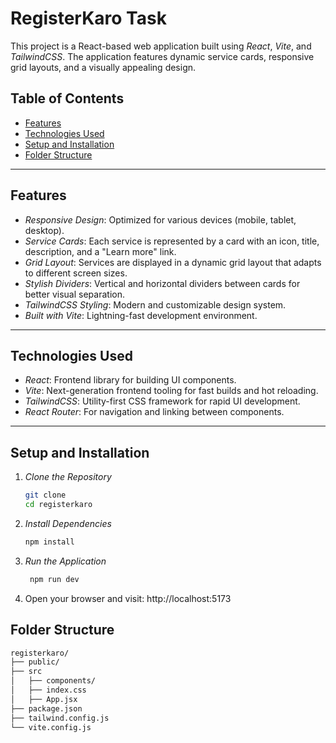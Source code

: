 # RegisterKaro Task

This project is a React-based web application built using *React*, *Vite*, and *TailwindCSS*.  The application features dynamic service cards, responsive grid layouts, and a visually appealing design.

## Table of Contents

- [Features](#features)
- [Technologies Used](#technologies-used)
- [Setup and Installation](#setup-and-installation)
- [Folder Structure](#folder-structure)


---

## Features

- *Responsive Design*: Optimized for various devices (mobile, tablet, desktop).
- *Service Cards*: Each service is represented by a card with an icon, title, description, and a "Learn more" link.
- *Grid Layout*: Services are displayed in a dynamic grid layout that adapts to different screen sizes.
- *Stylish Dividers*: Vertical and horizontal dividers between cards for better visual separation.
- *TailwindCSS Styling*: Modern and customizable design system.
- *Built with Vite*: Lightning-fast development environment.

---

## Technologies Used

- *React*: Frontend library for building UI components.
- *Vite*: Next-generation frontend tooling for fast builds and hot reloading.
- *TailwindCSS*: Utility-first CSS framework for rapid UI development.
- *React Router*: For navigation and linking between components.

---

## Setup and Installation

1. *Clone the Repository*  
   ```bash
   git clone 
   cd registerkaro
2. *Install Dependencies*  
   ```bash
   npm install
3. *Run the Application*  
   ```bash
    npm run dev


4. Open your browser and visit: http://localhost:5173

## Folder Structure
```bash
registerkaro/
├── public/          
├── src
│   ├── components/  
│   ├── index.css     
│   ├── App.jsx      
├── package.json      
├── tailwind.config.js 
└── vite.config.js    
